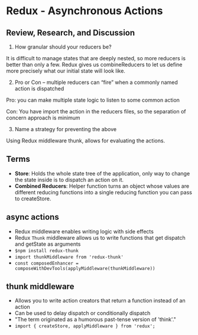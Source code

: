 # Redux - Asynchronous Actions

## Review, Research, and Discussion

1. How granular should your reducers be?

It is difficult to manage states that are deeply nested, so more reducers is better than only a few. Redux gives us combineReducers to let us define more precisely what our initial state will look like.

2. Pro or Con – multiple reducers can “fire” when a commonly named action is dispatched

Pro: you can make multiple state logic to listen to some common action

Con: You have import the action in the reducers files, so the separation of concern approach is minimum

3. Name a strategy for preventing the above

Using Redux middleware thunk, allows for evaluating the actions.

## Terms

- **Store**: Holds the whole state tree of the application, only way to change the state inside is to dispatch an action on it.
- **Combined Reducers**: Helper function turns an object whose values are different reducing functions into a single reducing function you can pass to createStore.

## async actions

- Redux middleware enables writing logic with side effects
- Redux `Thunk` middleware allows us to write functions that get dispatch and getState as arguments
- `$npm install redux-thunk`
- `import thunkMiddleware from 'redux-thunk'`
- `const composedEnhancer = composeWithDevTools(applyMiddleware(thunkMiddleware))`

## thunk middleware

- Allows you to write action creators that return a function instead of an action
- Can be used to delay dispatch or conditionally dispatch
- "The term originated as a humorous past-tense version of 'think'."
- `import { createStore, applyMiddleware } from 'redux';`
